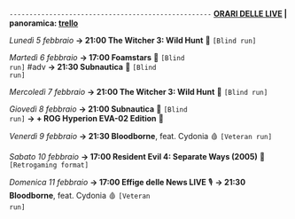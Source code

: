 <code>---------------------------------------------------</code>
<b><u>ORARI DELLE LIVE</u> | panoramica: <a href="https://trello.com/b/iKwdSGf3/sabaku">trello</a></b>

<i>Lunedì 5 febbraio</i>
<b>→ 21:00 The Witcher 3: Wild Hunt</b> 🦄 <code>[Blind run]</code>

<i>Martedì 6 febbraio</i>
<b>→ 17:00 Foamstars</b> 🫧 <code>[Blind run]</code> #adv
<b>→ 21:30 Subnautica</b> 🐳 <code>[Blind run]</code>

<i>Mercoledì 7 febbraio</i>
<b>→ 21:00 The Witcher 3: Wild Hunt</b> 🦄 <code>[Blind run]</code>

<i>Giovedì 8 febbraio</i>
<b>→ 21:00 Subnautica</b> 🐳 <code>[Blind run]</code>
<b>→ + ROG Hyperion EVA-02 Edition</b> 🤖

<i>Venerdì 9 febbraio</i>
<b>→ 21:30 Bloodborne</b>, feat. Cydonia 🩸 <code>[Veteran run]</code>

<i>Sabato 10 febbraio</i>
<b>→ 17:00 Resident Evil 4: Separate Ways (2005)</b> 🧿 <code>[Retrogaming format]</code>

<i>Domenica 11 febbraio</i>
<b>→ 17:00 Effige delle News LIVE</b> 🎙️
<b>→ 21:30 Bloodborne</b>, feat. Cydonia 🩸 <code>[Veteran run]</code>
